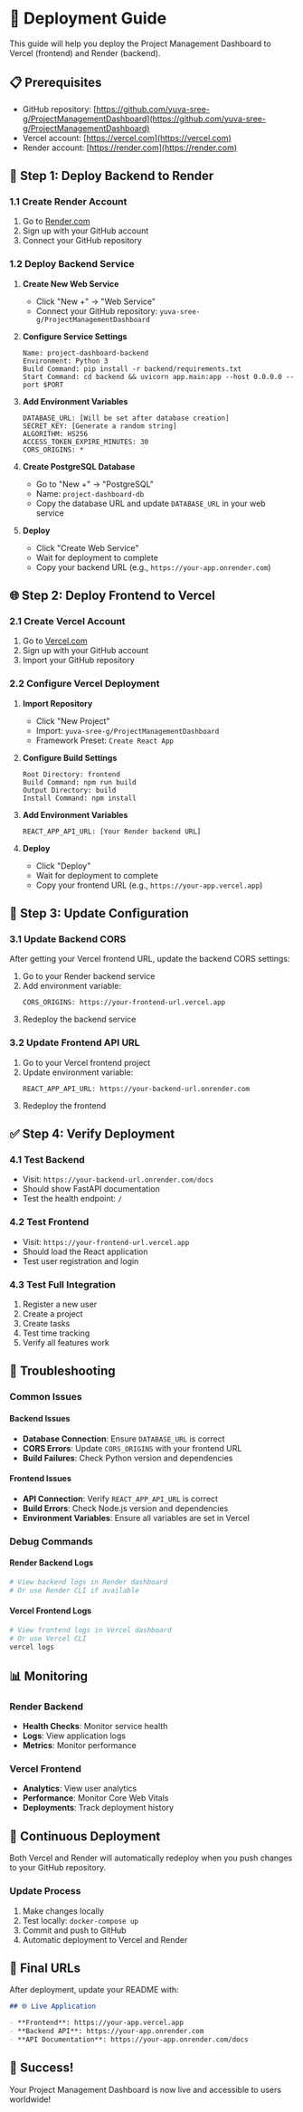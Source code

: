# 🚀 Deployment Guide

This guide will help you deploy the Project Management Dashboard to Vercel (frontend) and Render (backend).

## 📋 Prerequisites

- GitHub repository: [https://github.com/yuva-sree-g/ProjectManagementDashboard](https://github.com/yuva-sree-g/ProjectManagementDashboard)
- Vercel account: [https://vercel.com](https://vercel.com)
- Render account: [https://render.com](https://render.com)

## 🔧 Step 1: Deploy Backend to Render

### 1.1 Create Render Account
1. Go to [Render.com](https://render.com)
2. Sign up with your GitHub account
3. Connect your GitHub repository

### 1.2 Deploy Backend Service
1. **Create New Web Service**
   - Click "New +" → "Web Service"
   - Connect your GitHub repository: `yuva-sree-g/ProjectManagementDashboard`

2. **Configure Service Settings**
   ```
   Name: project-dashboard-backend
   Environment: Python 3
   Build Command: pip install -r backend/requirements.txt
   Start Command: cd backend && uvicorn app.main:app --host 0.0.0.0 --port $PORT
   ```

3. **Add Environment Variables**
   ```
   DATABASE_URL: [Will be set after database creation]
   SECRET_KEY: [Generate a random string]
   ALGORITHM: HS256
   ACCESS_TOKEN_EXPIRE_MINUTES: 30
   CORS_ORIGINS: *
   ```

4. **Create PostgreSQL Database**
   - Go to "New +" → "PostgreSQL"
   - Name: `project-dashboard-db`
   - Copy the database URL and update `DATABASE_URL` in your web service

5. **Deploy**
   - Click "Create Web Service"
   - Wait for deployment to complete
   - Copy your backend URL (e.g., `https://your-app.onrender.com`)

## 🌐 Step 2: Deploy Frontend to Vercel

### 2.1 Create Vercel Account
1. Go to [Vercel.com](https://vercel.com)
2. Sign up with your GitHub account
3. Import your GitHub repository

### 2.2 Configure Vercel Deployment
1. **Import Repository**
   - Click "New Project"
   - Import: `yuva-sree-g/ProjectManagementDashboard`
   - Framework Preset: `Create React App`

2. **Configure Build Settings**
   ```
   Root Directory: frontend
   Build Command: npm run build
   Output Directory: build
   Install Command: npm install
   ```

3. **Add Environment Variables**
   ```
   REACT_APP_API_URL: [Your Render backend URL]
   ```

4. **Deploy**
   - Click "Deploy"
   - Wait for deployment to complete
   - Copy your frontend URL (e.g., `https://your-app.vercel.app`)

## 🔗 Step 3: Update Configuration

### 3.1 Update Backend CORS
After getting your Vercel frontend URL, update the backend CORS settings:

1. Go to your Render backend service
2. Add environment variable:
   ```
   CORS_ORIGINS: https://your-frontend-url.vercel.app
   ```
3. Redeploy the backend service

### 3.2 Update Frontend API URL
1. Go to your Vercel frontend project
2. Update environment variable:
   ```
   REACT_APP_API_URL: https://your-backend-url.onrender.com
   ```
3. Redeploy the frontend

## ✅ Step 4: Verify Deployment

### 4.1 Test Backend
- Visit: `https://your-backend-url.onrender.com/docs`
- Should show FastAPI documentation
- Test the health endpoint: `/`

### 4.2 Test Frontend
- Visit: `https://your-frontend-url.vercel.app`
- Should load the React application
- Test user registration and login

### 4.3 Test Full Integration
1. Register a new user
2. Create a project
3. Create tasks
4. Test time tracking
5. Verify all features work

## 🔧 Troubleshooting

### Common Issues

#### Backend Issues
- **Database Connection**: Ensure `DATABASE_URL` is correct
- **CORS Errors**: Update `CORS_ORIGINS` with your frontend URL
- **Build Failures**: Check Python version and dependencies

#### Frontend Issues
- **API Connection**: Verify `REACT_APP_API_URL` is correct
- **Build Errors**: Check Node.js version and dependencies
- **Environment Variables**: Ensure all variables are set in Vercel

### Debug Commands

#### Render Backend Logs
```bash
# View backend logs in Render dashboard
# Or use Render CLI if available
```

#### Vercel Frontend Logs
```bash
# View frontend logs in Vercel dashboard
# Or use Vercel CLI
vercel logs
```

## 📊 Monitoring

### Render Backend
- **Health Checks**: Monitor service health
- **Logs**: View application logs
- **Metrics**: Monitor performance

### Vercel Frontend
- **Analytics**: View user analytics
- **Performance**: Monitor Core Web Vitals
- **Deployments**: Track deployment history

## 🔄 Continuous Deployment

Both Vercel and Render will automatically redeploy when you push changes to your GitHub repository.

### Update Process
1. Make changes locally
2. Test locally: `docker-compose up`
3. Commit and push to GitHub
4. Automatic deployment to Vercel and Render

## 📝 Final URLs

After deployment, update your README with:

```markdown
## 🌐 Live Application

- **Frontend**: https://your-app.vercel.app
- **Backend API**: https://your-app.onrender.com
- **API Documentation**: https://your-app.onrender.com/docs
```

## 🎉 Success!

Your Project Management Dashboard is now live and accessible to users worldwide! 